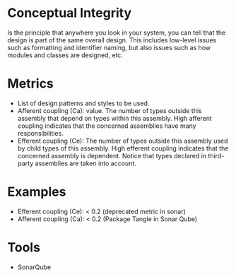 # Conceptual Integrity
Is the principle that anywhere you look in your system, you can tell that the design is part of the same overall design.
This includes low-level issues such as formatting and identifier naming, but also issues such as how modules and classes
are designed, etc.

# Metrics
- List of design patterns and styles to be used.
- Afferent coupling (Ca): value.
  The number of types outside this assembly that depend on types within this assembly.
  High afferent coupling indicates that the concerned assemblies have many responsibilities.
- Efferent coupling (Ce): The number of types outside this assembly used by child types of this assembly.
  High efferent coupling indicates that the concerned assembly is dependent.
  Notice that types declared in third-party assemblies are taken into account.
  
# Examples
- Efferent coupling (Ce): < 0.2 (deprecated metric in sonar)
- Afferent coupling (Ca): < 0.2 (Package Tangle in Sonar Qube) 

# Tools
- SonarQube